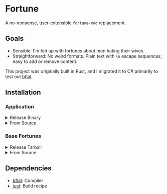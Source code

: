 
# Fortune

A no-nonsense, user-extensible `fortune-mod` replacement.

## Goals

- Sensible: I'm fed up with fortunes about men hating their wives.
- Straightforward: No weird formats. Plain text with `\n` escape sequences; easy to add or remove content.

This project was originally built in Rust, and I migrated it to C# primarily to
test out [bflat](https://github.com/bflattened/bflat).

## Installation

### Application

<details>
<summary>Release Binary</summary>

Copy the compiled binary from the [releases page](https://git.vwolfe.io/valerie/fortune-cs/releases)
to a directory in `$PATH`, such as `/usr/bin/`.

</details>

<details>
<summary>From Source</summary>

Clone the source repository and either use the prewritten [just](https://github.com/casey/just)
recipe with the command `just build`, or run `bflat build ./src/Program.cs` if
you'd rather set your build options manually.

</details>

### Base Fortunes

<details>
<summary>Release Tarball</summary>

Copy the `base-fortunes.tar.gz` tarball from the [releases page](https://git.vwolfe.io/valerie/fortune-cs/releases),
extract the archive using `tar xzf base-fortunes.tar.gz`, and move the
resulting `.txt` files to `/usr/share/fortune-cs/`.

</details>

<details>
<summary>From Source</summary>

Clone the source repository and copy the files from the `data/` directory to
`/usr/share/fortune-cs`.

</details>

## Dependencies

- [bflat](https://github.com/bflattened/bflat): Compiler
- [just](https://github.com/casey/just): Build recipe

